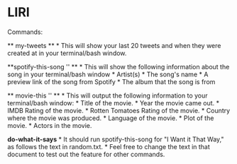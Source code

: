 # LIRI

Commands: 

** my-tweets **
    * This will show your last 20 tweets and when they were created at in your terminal/bash window.
    
**spotify-this-song '<song name here>' **
    * This will show the following information about the song in your terminal/bash window
	* Artist(s)
	* The song's name
	* A preview link of the song from Spotify
	* The album that the song is from
		 
** movie-this '<movie name here>' ** 
     * This will output the following information to your terminal/bash window:
	* Title of the movie.
	* Year the movie came out.
	* IMDB Rating of the movie.
	* Rotten Tomatoes Rating of the movie.
	* Country where the movie was produced.
	* Language of the movie.
	* Plot of the movie.
	* Actors in the movie.
	   
**do-what-it-says**
     * It should run spotify-this-song for "I Want it That Way," as follows the text in random.txt.
     * Feel free to change the text in that document to test out the feature for other commands.
